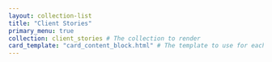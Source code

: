 ```yaml
---
layout: collection-list
title: "Client Stories"
primary_menu: true
collection: client_stories # The collection to render
card_template: "card_content_block.html" # The template to use for each item in the list
---
```



